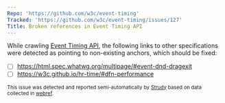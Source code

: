 ```yaml
---
Repo: 'https://github.com/w3c/event-timing'
Tracked: 'https://github.com/w3c/event-timing/issues/127'
Title: Broken references in Event Timing API
---
```


While crawling [Event Timing API](https://w3c.github.io/event-timing), the following links to other specifications were detected as pointing to non-existing anchors, which should be fixed:
* [ ] https://html.spec.whatwg.org/multipage/#event-dnd-dragexit
* [ ] https://w3c.github.io/hr-time/#dfn-performance

<sub>This issue was detected and reported semi-automatically by [Strudy](https://github.com/w3c/strudy/) based on data collected in [webref](https://github.com/w3c/webref/).</sub>
